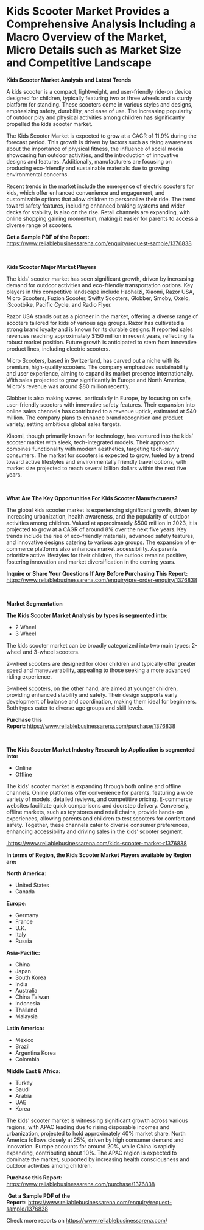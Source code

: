 <p><h1>Kids Scooter Market Provides a Comprehensive Analysis Including a Macro Overview of the Market, Micro Details such as Market Size and Competitive Landscape</h1></p><p><strong>Kids Scooter Market Analysis and Latest Trends</strong></p>
<p><p>A kids scooter is a compact, lightweight, and user-friendly ride-on device designed for children, typically featuring two or three wheels and a sturdy platform for standing. These scooters come in various styles and designs, emphasizing safety, durability, and ease of use. The increasing popularity of outdoor play and physical activities among children has significantly propelled the kids scooter market.</p><p>The Kids Scooter Market is expected to grow at a CAGR of 11.9% during the forecast period. This growth is driven by factors such as rising awareness about the importance of physical fitness, the influence of social media showcasing fun outdoor activities, and the introduction of innovative designs and features. Additionally, manufacturers are focusing on producing eco-friendly and sustainable materials due to growing environmental concerns.</p><p>Recent trends in the market include the emergence of electric scooters for kids, which offer enhanced convenience and engagement, and customizable options that allow children to personalize their ride. The trend toward safety features, including enhanced braking systems and wider decks for stability, is also on the rise. Retail channels are expanding, with online shopping gaining momentum, making it easier for parents to access a diverse range of scooters.</p></p>
<p><strong>Get a Sample PDF of the Report:&nbsp;</strong> <a href="https://www.reliablebusinessarena.com/enquiry/request-sample/1376838?utm_campaign=1948&utm_medium=2&utm_source=Github&utm_content=ia&utm_term=13012025&utm_id=kids-scooter">https://www.reliablebusinessarena.com/enquiry/request-sample/1376838</a></p>
<p>&nbsp;</p>
<p><strong>Kids Scooter Major Market Players</strong></p>
<p><p>The kids' scooter market has seen significant growth, driven by increasing demand for outdoor activities and eco-friendly transportation options. Key players in this competitive landscape include Haohaizi, Xiaomi, Razor USA, Micro Scooters, Fuzion Scooter, Swifty Scooters, Globber, Smoby, Oxelo, iScootbike, Pacific Cycle, and Radio Flyer.</p><p>Razor USA stands out as a pioneer in the market, offering a diverse range of scooters tailored for kids of various age groups. Razor has cultivated a strong brand loyalty and is known for its durable designs. It reported sales revenues reaching approximately $150 million in recent years, reflecting its robust market position. Future growth is anticipated to stem from innovative product lines, including electric scooters.</p><p>Micro Scooters, based in Switzerland, has carved out a niche with its premium, high-quality scooters. The company emphasizes sustainability and user experience, aiming to expand its market presence internationally. With sales projected to grow significantly in Europe and North America, Micro's revenue was around $80 million recently.</p><p>Globber is also making waves, particularly in Europe, by focusing on safe, user-friendly scooters with innovative safety features. Their expansion into online sales channels has contributed to a revenue uptick, estimated at $40 million. The company plans to enhance brand recognition and product variety, setting ambitious global sales targets.</p><p>Xiaomi, though primarily known for technology, has ventured into the kids’ scooter market with sleek, tech-integrated models. Their approach combines functionality with modern aesthetics, targeting tech-savvy consumers. The market for scooters is expected to grow, fueled by a trend toward active lifestyles and environmentally friendly travel options, with market size projected to reach several billion dollars within the next five years.</p></p>
<p>&nbsp;</p>
<p><strong>What Are The Key Opportunities For Kids Scooter Manufacturers?</strong></p>
<p><p>The global kids scooter market is experiencing significant growth, driven by increasing urbanization, health awareness, and the popularity of outdoor activities among children. Valued at approximately $500 million in 2023, it is projected to grow at a CAGR of around 8% over the next five years. Key trends include the rise of eco-friendly materials, advanced safety features, and innovative designs catering to various age groups. The expansion of e-commerce platforms also enhances market accessibility. As parents prioritize active lifestyles for their children, the outlook remains positive, fostering innovation and market diversification in the coming years.</p></p>
<p><strong>Inquire or Share Your Questions If Any Before Purchasing This Report:</strong> <a href="https://www.reliablebusinessarena.com/enquiry/pre-order-enquiry/1376838?utm_campaign=1948&utm_medium=2&utm_source=Github&utm_content=ia&utm_term=13012025&utm_id=kids-scooter">https://www.reliablebusinessarena.com/enquiry/pre-order-enquiry/1376838</a></p>
<p>&nbsp;</p>
<p><strong>Market Segmentation</strong></p>
<p><strong>The Kids Scooter Market Analysis by types is segmented into:</strong></p>
<p><ul><li>2 Wheel</li><li>3 Wheel</li></ul></p>
<p><p>The kids scooter market can be broadly categorized into two main types: 2-wheel and 3-wheel scooters. </p><p>2-wheel scooters are designed for older children and typically offer greater speed and maneuverability, appealing to those seeking a more advanced riding experience. </p><p>3-wheel scooters, on the other hand, are aimed at younger children, providing enhanced stability and safety. Their design supports early development of balance and coordination, making them ideal for beginners. Both types cater to diverse age groups and skill levels.</p></p>
<p><strong>Purchase this Report:&nbsp;</strong><a href="https://www.reliablebusinessarena.com/purchase/1376838?utm_campaign=1948&utm_medium=2&utm_source=Github&utm_content=ia&utm_term=13012025&utm_id=kids-scooter">https://www.reliablebusinessarena.com/purchase/1376838</a></p>
<p>&nbsp;</p>
<p><strong>The Kids Scooter Market Industry Research by Application is segmented into:</strong></p>
<p><ul><li>Online</li><li>Offline</li></ul></p>
<p><p>The kids' scooter market is expanding through both online and offline channels. Online platforms offer convenience for parents, featuring a wide variety of models, detailed reviews, and competitive pricing. E-commerce websites facilitate quick comparisons and doorstep delivery. Conversely, offline markets, such as toy stores and retail chains, provide hands-on experiences, allowing parents and children to test scooters for comfort and safety. Together, these channels cater to diverse consumer preferences, enhancing accessibility and driving sales in the kids’ scooter segment.</p></p>
<p><a href="https://www.reliablebusinessarena.com/kids-scooter-market-r1376838?utm_campaign=1948&utm_medium=2&utm_source=Github&utm_content=ia&utm_term=13012025&utm_id=kids-scooter">&nbsp;https://www.reliablebusinessarena.com/kids-scooter-market-r1376838</a></p>
<p><strong>In terms of Region, the Kids Scooter Market Players available by Region are:</strong></p>
<p>
    <p> <strong> North America: </strong>
        <ul>
            <li>United States</li>
            <li>Canada</li>
        </ul>
        </p> 
    <p> <strong> Europe: </strong>
        <ul>
            <li>Germany</li>
            <li>France</li>
            <li>U.K.</li>
            <li>Italy</li>
            <li>Russia</li>
        </ul>
        </p> 
    <p> <strong> Asia-Pacific: </strong>
        <ul>
            <li>China</li>
            <li>Japan</li>
            <li>South Korea</li>
            <li>India</li>
            <li>Australia</li>
            <li>China Taiwan</li>
            <li>Indonesia</li>
            <li>Thailand</li>
            <li>Malaysia</li>
        </ul>
        </p> 
    <p> <strong> Latin America: </strong>
        <ul>
            <li>Mexico</li>
            <li>Brazil</li>
            <li>Argentina Korea</li>
            <li>Colombia</li>
        </ul>
        </p> 
    <p> <strong> Middle East & Africa: </strong>
        <ul>
            <li>Turkey</li>
            <li>Saudi</li>
            <li>Arabia</li>
            <li>UAE</li>
            <li>Korea</li>
        </ul>
    </p>
    </p>
<p><p>The kids' scooter market is witnessing significant growth across various regions, with APAC leading due to rising disposable incomes and urbanization, projected to hold approximately 40% market share. North America follows closely at 25%, driven by high consumer demand and innovation. Europe accounts for around 20%, while China is rapidly expanding, contributing about 10%. The APAC region is expected to dominate the market, supported by increasing health consciousness and outdoor activities among children.</p></p>
<p><strong>Purchase this Report: </strong><a href="https://www.reliablebusinessarena.com/purchase/1376838?utm_campaign=1948&utm_medium=2&utm_source=Github&utm_content=ia&utm_term=13012025&utm_id=kids-scooter">https://www.reliablebusinessarena.com/purchase/1376838</a></p>
<p>&nbsp;<strong>Get a Sample PDF of the Report:&nbsp;&nbsp;</strong><a href="https://www.reliablebusinessarena.com/enquiry/request-sample/1376838?utm_campaign=1948&utm_medium=2&utm_source=Github&utm_content=ia&utm_term=13012025&utm_id=kids-scooter">https://www.reliablebusinessarena.com/enquiry/request-sample/1376838</a></p>
<p><strong></strong></p>
<p>Check more reports on <a href="https://www.reliablebusinessarena.com/?utm_campaign=1948&utm_medium=2&utm_source=Github&utm_content=ia&utm_term=13012025&utm_id=kids-scooter">https://www.reliablebusinessarena.com/</a></p>